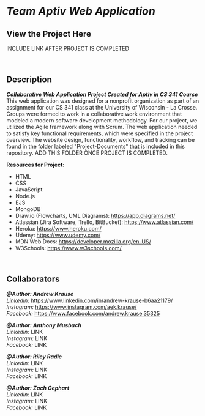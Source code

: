 # *Team Aptiv Web Application*
## View the Project Here
INCLUDE LINK AFTER PROJECT IS COMPLETED

<p>&nbsp;</p>

## Description
**_Collaborative Web Application Project Created for Aptiv in CS 341 Course_** <br/>
This web application was designed for a nonprofit organization as part of an assignment for our CS 341 class at the University of Wisconsin - La Crosse. Groups were formed to work in a collaborative work environment that modeled a modern software development methodology. For our project, we utilized the Agile framework along with Scrum. The web application needed to satisfy key functional requirements, which were specified in the project overview. The website design, functionality, workflow, and tracking can be found in the folder labeled "Project-Documents" that is included in this repository. ADD THIS FOLDER ONCE PROJECT IS COMPLETED.

**Resources for Project:**
- HTML
- CSS
- JavaScript
- Node.js
- EJS
- MongoDB
- Draw.io (Flowcharts, UML Diagrams): https://app.diagrams.net/
- Atlassian (Jira Software, Trello, BitBucket): https://www.atlassian.com/
- Heroku: https://www.heroku.com/
- Udemy: https://www.udemy.com/
- MDN Web Docs: https://developer.mozilla.org/en-US/
- W3Schools: https://www.w3schools.com/
<p>&nbsp;</p>

## Collaborators

**_@Author: Andrew Krause_** <br/>
*LinkedIn:* https://www.linkedin.com/in/andrew-krause-b6aa21179/ <br/>
*Instagram:* https://www.instagram.com/aek.krause/ <br/>
*Facebook:* https://www.facebook.com/andrew.krause.35325 <br/>

**_@Author: Anthony Musbach_** <br/>
*LinkedIn:* LINK <br/>
*Instagram:* LINK <br/>
*Facebook:* LINK <br/>

**_@Author: Riley Radle_** <br/>
*LinkedIn:* LINK <br/>
*Instagram:* LINK <br/>
*Facebook:* LINK <br/>

**_@Author: Zach Gephart_** <br/>
*LinkedIn:* LINK <br/>
*Instagram:* LINK <br/>
*Facebook:* LINK

